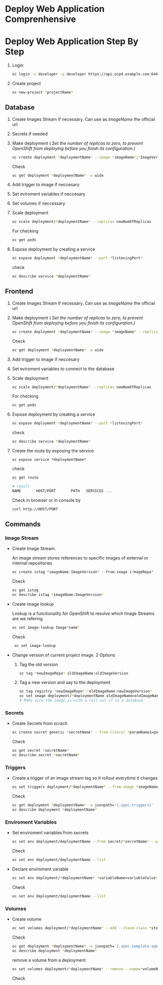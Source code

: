 # Deploy Web Application Comprenhensive

# Deploy Web Application Step By Step

1. Login
    
    ```bash
    oc login -u developer -p developer https://api.ocp4.example.com:6443
    ```
    
2. Create project
    
    ```bash
    oc new-project *projectName*
    ```
    

## Database

1. Create Images Stream if necessary.  Can use as *imageName*  the official url
2. Secrets if needed
3. Make deployment ( *Set the number of replicas to zero, to prevent OpenShift from deploying before you finish its configuration.)*
    
    ```bash
    oc create deployment *deploymentName* --image *imageName*:*ImageVersion* --replicas *numOfReplicas*
    ```
    
    Check
    
    ```bash
    oc get deployment *deploymentName* -o wide
    ```
    
4. Add trigger to image if neccesary
5. Set eviroment variables if neccesary
6. Set volumes if neccessary
7. Scale deployment 
    
    ```bash
    oc scale deployment/*deploymentName* --replicas newNumOfReplicas
    ```
    
    For checking
    
    ```bash
    oc get pods
    ```
    
8. Expose deployment by creating a service
    
    ```bash
    oc expose deployment *deploymentName* --port *listeningPort*
    ```
    
    check
    
    ```bash
    oc describe service *deploymentName* 
    ```
    

## Frontend

1. Create Images Stream if necessary.  Can use as *imageName*  the official url
2. Make deployment ( *Set the number of replicas to zero, to prevent OpenShift from deploying before you finish its configuration.)*
    
    ```bash
    oc create deployment *deploymentName* --image *imageName* --replicas *numOfReplicas*
    ```
    
    Check
    
    ```bash
    oc get deployment *deploymentName* -o wide
    ```
    
3. Add trigger to image if neccesary
4. Set eviroment variables to connect to the database
5. Scale deployment 
    
    ```bash
    oc scale deployment/*deploymentName* --replicas newNumOfReplicas
    ```
    
    For checking
    
    ```bash
    oc get pods
    ```
    
6. Expose deployment by creating a service
    
    ```bash
    oc expose deployment *deploymentName* --port *listeningPort*
    ```
    
    check
    
    ```bash
    oc describe service *deploymentName* 
    ```
    
7. Create the route by exposing the service
    
    ```
    oc expose service *deploymentName* 
    ```
    
    check
    
    ```bash
    oc get route
    ```
    
    ```bash
    # result
    NAME       HOST/PORT       PATH   SERVICES ...
    ```
    
    Check in browser or in console by
    
    ```bash
    curl http://HOST/PORT   
    ```
    

## Commands

### Image Stream

- Create Image Stream.
    
    An image stream stores references to specific images of external or internal repositories
    
    ```java
    oc create istag *imageName:ImageVersion* --from-image i*mageRepo*
    ```
    
    Check
    
    ```bash
    oc get istag
    oc describe istag *imageName:ImageVersion*
    ```
    
- Create image lookup
    
    Lookup is a functionality for OpenShift to resolve which Image Streams are we refering
    
    ```bash
    oc set image-lookup Image*name*
    ```
    
    Check
    
    ```bash
     oc set image-lookup
    ```
    
- Change version of current project image. 2 Options
    1. Tag the old version
        
        ```bash
        oc tag *newImageRepo* oldImageName:oldImageVersion
        ```
        
    2. Tag a new version and say to the deployment
        
        ```bash
        oc tag registry *newImageRepo* *oldImageName:newImageVersion*
        oc set image deployment/*deploymentName oldImageName=oldImageName:newImageVersion*
        # Make sure the image is with a roll out if is a database
        ```
        

### Secrets

- Create Secrets from scrach
    
    ```bash
    oc create secret generic *secretName* --from-literal *paramName1=paramValue1* --from-literal *paramName2=paramValue2...*
    ```
    
    Check
    
    ```bash
    oc get secret *secretName* 
    oc describe secret *secretName* 
    ```
    

### Triggers

- Create a trigger of an image stream tag so it rollout everytime it changes
    
    ```bash
    oc set triggers deployment/*deploymentName* --from-image *imageName:imageVersion --containers* containerOfImageName
    ```
    
    Check
    
    ```bash
    oc get deployment *deploymentName* -o jsonpath='{.spec.triggers}'
    oc describe deployment *deploymentName*
    ```
    

### Enviroment Variables

- Set enviroment variables from secrets
    
    ```bash
    oc set env deployment/deploymentName --from secret/*secretName* --prefix *prefix*
    ```
    
    Check 
    
    ```bash
    oc set env deployment/deploymentName --list
    ```
    
- Declare enviroment variable
    
    ```bash
    oc set env deployment/*deploymentName* *variableName=variableValue*
    ```
    
    Check 
    
    ```bash
    oc set env deployment/deploymentName --list
    ```
    

### Volumes

- Create volume
    
    ```bash
    oc set volumes deployment/*deploymentName* --add --claim-class *storageClass* --claim-size *diskSpace(2Gi)* --mount-path *dataDirectory* 
    ```
    
    Check
    
    ```bash
    oc get deployment *deploymentName* -o jsonpath='{.spec.template.spec.volumes}'
    oc describe deployment *deploymentName* 
    ```
    
    remove a volume from a deployment.
    
    ```bash
    oc set volumes deployment/*deploymentName* --remove --name=*volumeName*
    ```
    
    Check